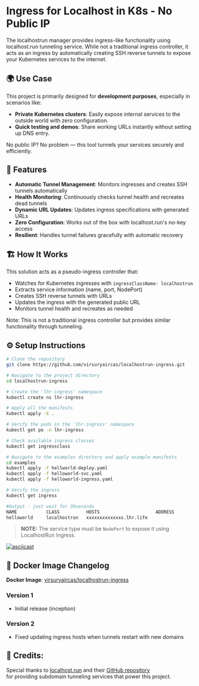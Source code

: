 # Ingress for Localhost in K8s - No Public IP

The localhostrun manager provides ingress-like functionality using localhost.run tunneling service. While not a traditional ingress controller, it acts as an ingress by automatically creating SSH reverse tunnels to expose your Kubernetes services to the internet.

## 🌍 Use Case

This project is primarily designed for **development purposes**, especially in scenarios like:

- **Private Kubernetes clusters**: Easily expose internal services to the outside world with zero configuration.
- **Quick testing and demos**: Share working URLs instantly without setting up DNS entry.

No public IP? No problem — this tool tunnels your services securely and efficiently.

## 🚀 Features

- **Automatic Tunnel Management**: Monitors ingresses and creates SSH tunnels automatically
- **Health Monitoring**: Continuously checks tunnel health and recreates dead tunnels
- **Dynamic URL Updates**: Updates ingress specifications with generated URLs
- **Zero Configuration**: Works out of the box with localhost.run's no-key access
- **Resilient**: Handles tunnel failures gracefully with automatic recovery

## 🏗️ How It Works

This solution acts as a pseudo-ingress controller that:

- Watches for Kubernetes ingresses with `ingressClassName: localhostrun`
- Extracts service information (name, port, NodePort)
- Creates SSH reverse tunnels with URLs
- Updates the ingress with the generated public URL
- Monitors tunnel health and recreates as needed

Note: This is not a traditional ingress controller but provides similar functionality through tunneling.

## ⚙️ Setup Instructions

```bash
# Clone the repository
git clone https://github.com/virsuryaircas/localhostrun-ingress.git

# Navigate to the project directory
cd localhostrun-ingress

# Create the 'lhr-ingress' namespace
kubectl create ns lhr-ingress

# Apply all the manifests
kubectl apply -k .

# Verify the pods in the 'lhr-ingress' namespace
kubectl get po -n lhr-ingress

# Check available ingress classes
kubectl get ingressclass

# Navigate to the examples directory and apply example manifests
cd examples
kubectl apply -f hellworld-deploy.yaml
kubectl apply -f helloworld-svc.yaml
kubectl apply -f helloworld-ingress.yaml

# Verify the ingress
kubectl get ingress

#Output - just wait for 30seconds
NAME           CLASS          HOSTS                     ADDRESS           PORTS   AGE
helloworld     localhostrun   xxxxxxxxxxxxxx.lhr.life                     80      30s

```

> **NOTE:** The service type must be `NodePort` to expose it using LocalhostRun Ingress.

[![asciicast](https://asciinema.org/a/721752.svg)](https://asciinema.org/a/721752)

## 📝 Docker Image Changelog

**Docker Image**: [virsuryaircas/localhostrun-ingress](https://hub.docker.com/r/virsuryaircas/localhostrun-ingress)

### Version 1
- Initial release (inception)

### Version 2
- Fixed updating ingress hosts when tunnels restart with new domains

## 🤝 Credits:

Special thanks to [localhost.run](https://localhost.run) and their [GitHub repository](https://github.com/localhost-run)  
for providing subdomain tunneling services that power this project.
